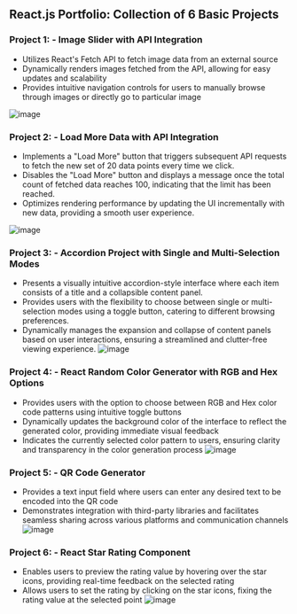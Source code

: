 ## React.js Portfolio: Collection of 6 Basic Projects

### Project 1: - Image Slider with API Integration
* Utilizes React's Fetch API to fetch image data from an external source
* Dynamically renders images fetched from the API, allowing for easy updates and scalability
* Provides intuitive navigation controls for users to manually browse through images or directly go to particular image
  
![image](https://github.com/Satyam123kumar/ReactJs-Portfolio/assets/58924096/57bdd312-d8f1-4f85-a847-87ec90967b81)

### Project 2: - Load More Data with API Integration
* Implements a "Load More" button that triggers subsequent API requests to fetch the new set of 20 data points every time we click.
* Disables the "Load More" button and displays a message once the total count of fetched data reaches 100, indicating that the limit has been reached.
* Optimizes rendering performance by updating the UI incrementally with new data, providing a smooth user experience.
  
![image](https://github.com/Satyam123kumar/ReactJs-Portfolio/assets/58924096/8917c03c-581e-4fc0-9f70-221dea9bf70e)

### Project 3: - Accordion Project with Single and Multi-Selection Modes
* Presents a visually intuitive accordion-style interface where each item consists of a title and a collapsible content panel.
* Provides users with the flexibility to choose between single or multi-selection modes using a toggle button, catering to different browsing preferences.
* Dynamically manages the expansion and collapse of content panels based on user interactions, ensuring a streamlined and clutter-free viewing experience.
![image](https://github.com/Satyam123kumar/ReactJs-Portfolio/assets/58924096/db7ee895-2cc7-40df-acc4-c10bc98957aa)

### Project 4: - React Random Color Generator with RGB and Hex Options
* Provides users with the option to choose between RGB and Hex color code patterns using intuitive toggle buttons
* Dynamically updates the background color of the interface to reflect the generated color, providing immediate visual feedback
* Indicates the currently selected color pattern to users, ensuring clarity and transparency in the color generation process
![image](https://github.com/Satyam123kumar/ReactJs-Portfolio/assets/58924096/664c79d0-fbaa-45f3-8197-abd4efb032cc)

### Project 5: - QR Code Generator
* Provides a text input field where users can enter any desired text to be encoded into the QR code
* Demonstrates integration with third-party libraries and facilitates seamless sharing across various platforms and communication channels
![image](https://github.com/Satyam123kumar/ReactJs-Portfolio/assets/58924096/0c16026c-ca51-426d-94fb-789ca4dcfbe2)

### Project 6: - React Star Rating Component
* Enables users to preview the rating value by hovering over the star icons, providing real-time feedback on the selected rating
* Allows users to set the rating by clicking on the star icons, fixing the rating value at the selected point
![image](https://github.com/Satyam123kumar/ReactJs-Portfolio/assets/58924096/9f6199c6-d7ce-4a85-a860-d655dc32fd59)



